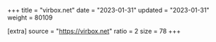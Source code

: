 +++
title = "virbox.net"
date = "2023-01-31"
updated = "2023-01-31"
weight = 80109

[extra]
source = "https://virbox.net"
ratio = 2
size = 78
+++
